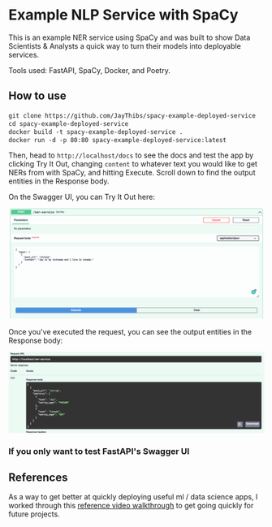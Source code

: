 # Example NLP Service with SpaCy

This is an example NER service using SpaCy and was built to show Data Scientists & Analysts a quick way to turn their models into deployable services. 

Tools used: FastAPI, SpaCy, Docker, and Poetry.

## How to use

    git clone https://github.com/JayThibs/spacy-example-deployed-service
    cd spacy-example-deployed-service
    docker build -t spacy-example-deployed-service .
    docker run -d -p 80:80 spacy-example-deployed-service:latest

Then, head to `http://localhost/docs` to see the docs and test the app by clicking Try It Out, changing `content` to whatever text you would like to get NERs from with SpaCy, and hitting Execute. Scroll down to find the output entities in the Response body.

On the Swagger UI, you can Try It Out here:

![try-it-out-content](https://github.com/JayThibs/spacy-example-deployed-service/blob/master/imgs/try-it-out-content.png)

Once you've executed the request, you can see the output entities in the Response body:

![response-body](https://github.com/JayThibs/spacy-example-deployed-service/blob/master/imgs/response-body.png)

### If you only want to test FastAPI's Swagger UI



## References

As a way to get better at quickly deploying useful ml / data science apps, I worked through this [reference video walkthrough](https://youtu.be/Maj9v-Ev7-4) to get going quickly for future projects.
